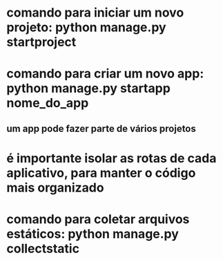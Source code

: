 # comando para iniciar um novo projeto: python manage.py startproject

# comando para criar um novo app: python manage.py startapp nome_do_app
  ## um app pode fazer parte de vários projetos

# é importante isolar as rotas de cada aplicativo, para manter o código mais organizado

# comando para coletar arquivos estáticos: python manage.py collectstatic 